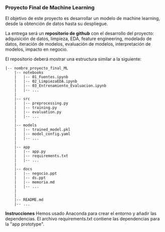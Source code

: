 ### **Proyecto Final de Machine Learning**

El objetivo de este proyecto es desarrollar un modelo de machine learning, desde la obtención de datos hasta su despliegue.

La entrega será un **repositorio de github** con el desarrollo del proyecto: adquisición de datos, limpieza, EDA, feature engineering, modelado de datos, iteración de modelos, evaluación de modelos, interpretación de modelos, impacto en negocio.

El repositorio deberá mostrar una estructura similar a la siguiente:

```
|-- nombre_proyecto_final_ML
    |-- notebooks
    |   |-- 01_Fuentes.ipynb
    |   |-- 02_LimpiezaEDA.ipynb
    |   |-- 03_Entrenamiento_Evaluacion.ipynb
    |   |-- ...
    |
    |-- src
    |   |-- preprocessing.py
    |   |-- training.py
    |   |-- evaluation.py
    |   |-- ...
    |
    |-- models
    |   |-- trained_model.pkl
    |   |-- model_config.yaml
    |   |-- ...
    |
    |-- app
    |   |-- app.py
    |   |-- requirements.txt
    |   |-- ...
    |
    |-- docs
    |   |-- negocio.ppt
    |   |-- ds.ppt
    |   |-- memoria.md
    |   |-- ...
    |
    |
    |-- README.md
    |-- ...

```

**Instrucciones**
Hemos usado Anaconda para crear el entorno y añadir las dependencias.
El archivo requirements.txt contiene las dependencias para la "app prototype".